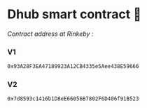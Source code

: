 # Dhub smart contract 🚀

_Contract address at Rinkeby :_

### V1

```sh
0x93A28F3EA47189923A12CB4335e5Aee438E59666
```

### V2

```sh
0x7d8593c1416b1D8eE66056B7802F6D406f91B523
```
